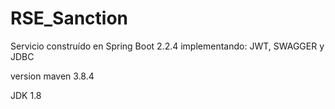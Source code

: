 # RSE_Sanction

Servicio construído en Spring Boot 2.2.4 implementando: JWT, SWAGGER y JDBC

version maven 3.8.4

JDK 1.8

